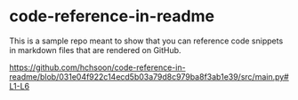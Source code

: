 # code-reference-in-readme

This is a sample repo meant to show that you can reference code snippets in markdown files that are rendered on GitHub.

https://github.com/hchsoon/code-reference-in-readme/blob/031e04f922c14ecd5b03a79d8c979ba8f3ab1e39/src/main.py#L1-L6
